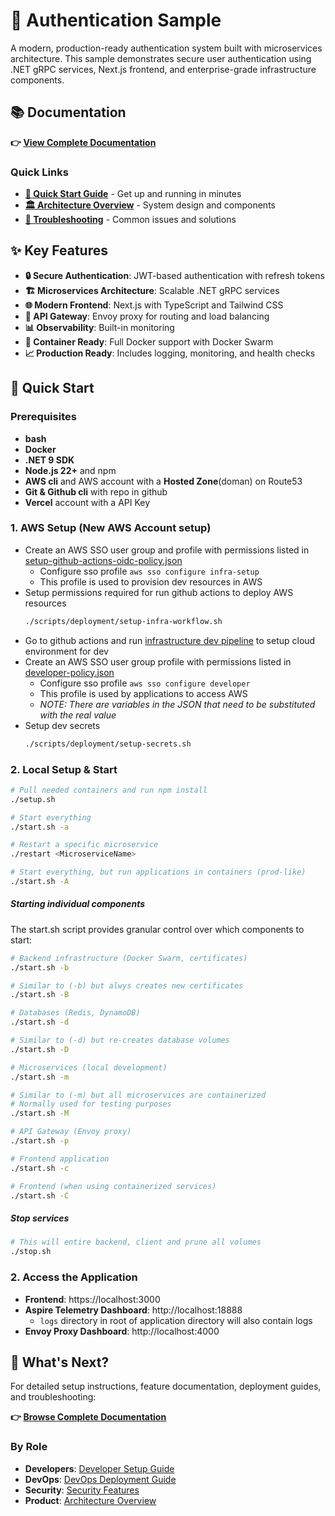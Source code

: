 # 🔐 Authentication Sample

A modern, production-ready authentication system built with microservices architecture. This sample demonstrates secure user authentication using .NET gRPC services, Next.js frontend, and enterprise-grade infrastructure components.

## 📚 Documentation

**👉 [View Complete Documentation](docs/README.md)**

### Quick Links
- **[🚀 Quick Start Guide](docs/guides/developer-setup.md)** - Get up and running in minutes
- **[🏛️ Architecture Overview](docs/guides/architecture-overview.md)** - System design and components  
- **[🔧 Troubleshooting](docs/guides/troubleshooting.md)** - Common issues and solutions

## ✨ Key Features

- **🔒 Secure Authentication**: JWT-based authentication with refresh tokens
- **🏗️ Microservices Architecture**: Scalable .NET gRPC services
- **🌐 Modern Frontend**: Next.js with TypeScript and Tailwind CSS
- **🔄 API Gateway**: Envoy proxy for routing and load balancing
- **📊 Observability**: Built-in monitoring
- **🐳 Container Ready**: Full Docker support with Docker Swarm
- **📈 Production Ready**: Includes logging, monitoring, and health checks

## 🚀 Quick Start

### Prerequisites
- **bash**
- **Docker**
- **.NET 9 SDK**
- **Node.js 22+** and npm
- **AWS cli** and AWS account with a **Hosted Zone**(doman) on Route53
- **Git & Github cli** with repo in github
- **Vercel** account with a API Key

### 1. AWS Setup (New AWS Account setup)
- Create an AWS SSO user group and profile with permissions listed in [setup-github-actions-oidc-policy.json](infrastructure/terraform/setup-github-actions-oidc-policy.json)
    - Configure sso profile `aws sso configure infra-setup`
    - This profile is used to provision dev resources in AWS
- Setup permissions required for run github actions to deploy AWS resources
    ```bash
    ./scripts/deployment/setup-infra-workflow.sh
    ```
- Go to github actions and run [infrastructure dev pipeline](.github/workflows/infrastructure-debug.yml) to setup cloud environment for dev
- Create an AWS SSO user group profile with permissions listed in [developer-policy.json](infrastructure/terraform/developer-policy.json)
    - Configure sso profile `aws sso configure developer`
    - This profile is used by applications to access AWS
    - *NOTE: There are variables in the JSON that need to be substituted with the real value*
- Setup dev secrets
    ```bash
    ./scripts/deployment/setup-secrets.sh
    ```

### 2. Local Setup & Start
```bash
# Pull needed containers and run npm install
./setup.sh

# Start everything
./start.sh -a

# Restart a specific microservice
./restart <MicroserviceName>

# Start everything, but run applications in containers (prod-like)
./start.sh -A
```

##### Starting individual components
The start.sh script provides granular control over which components to start:
```bash
# Backend infrastructure (Docker Swarm, certificates)
./start.sh -b

# Similar to (-b) but alwys creates new certificates
./start.sh -B

# Databases (Redis, DynamoDB)
./start.sh -d

# Similar to (-d) but re-creates database volumes
./start.sh -D

# Microservices (local development)
./start.sh -m

# Similar to (-m) but all microservices are containerized
# Normally used for testing purposes
./start.sh -M

# API Gateway (Envoy proxy)
./start.sh -p

# Frontend application
./start.sh -c

# Frontend (when using containerized services)
./start.sh -C
```

##### Stop services
```bash
# This will entire backend, client and prune all volumes
./stop.sh

```

### 2. Access the Application
- **Frontend**: https://localhost:3000
- **Aspire Telemetry Dashboard**: http://localhost:18888
    - `logs` directory in root of application directory will also contain logs
- **Envoy Proxy Dashboard**: http://localhost:4000

## 📖 What's Next?

For detailed setup instructions, feature documentation, deployment guides, and troubleshooting:

**👉 [Browse Complete Documentation](docs/README.md)**

### By Role
- **Developers**: [Developer Setup Guide](docs/guides/developer-setup.md)
- **DevOps**: [DevOps Deployment Guide](docs/guides/devops-deployment.md)  
- **Security**: [Security Features](docs/features/security/README.md)
- **Product**: [Architecture Overview](docs/guides/architecture-overview.md)
